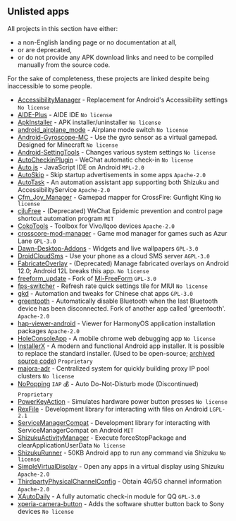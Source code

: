 ## Unlisted apps

All projects in this section have either:

* a non-English landing page or no documentation at all,
* or are deprecated,
* or do not provide any APK download links and need to be compiled manually from the source code.

For the sake of completeness, these projects are linked despite being inaccessible to some people.

* [AccessibilityManager](https://github.com/WuDi-ZhanShen/AccessibilityManager) - Replacement for Android's Accessibility settings `No license`
* [AIDE-Plus](https://github.com/AndroidIDE-CN/AIDE-Plus) - AIDE IDE `No license`
* [ApkInstaller](https://github.com/Tokyonth/ApkInstaller) - APK installer/uninstaller `No license`
* [android_airplane_mode](https://github.com/lalakii/android_airplane_mode) - Airplane mode switch `No license`
* [Android-Gyroscope-MC](https://github.com/WuDi-ZhanShen/Android-Gyroscope-MC) - Use the gyro sensor as a virtual gamepad. Designed for Minecraft `No license`
* [Android-SettingTools](https://github.com/MagicianGuo/Android-SettingTools) - Changes various system settings `No license`
* [AutoCheckinPlugin](https://github.com/MartinKayJr/AutoCheckinPlugin) - WeChat automatic check-in `No license`
* [Auto.js](https://github.com/TonyJiangWJ/Auto.js) - JavaScript IDE on Android `MPL-2.0`
* [AutoSkip](https://github.com/xjunz/AutoSkip) - Skip startup advertisements in some apps `Apache-2.0`
* [AutoTask](https://github.com/xjunz/AutoTask) - An automation assistant app supporting both Shizuku and AccessibilityService `Apache-2.0`
* [Cfm_Joy_Manager](https://github.com/rlin1538/Cfm_Joy_Manager) - Gamepad mapper for CrossFire: Gunfight King `No license`
* [cjluFree](https://github.com/zxy19/cjluFree) - (Deprecated) WeChat Epidemic prevention and control page shortcut automation program `MIT`
* [CokoTools](https://github.com/Yorick-Ryu/CokoTools) - Toolbox for Vivo/Iqoo devices `Apache-2.0`
* [crosscore-mod-manager](https://github.com/laoxinH/crosscore-mod-manager) - Game mod manager for games such as Azur Lane `GPL-3.0`
* [Dawn-Desktop-Addons](https://github.com/Dawncraft/Dawn-Desktop-Addons) - Widgets and live wallpapers `GPL-3.0`
* [DroidCloudSms](https://github.com/xfl12345/DroidCloudSms) - Use your phone as a cloud SMS server `AGPL-3.0`
* [FabricateOverlay](https://github.com/zacharee/FabricateOverlay) - (Deprecated) Manage fabricated overlays on Android 12.0; Android 12L breaks this app. `No license`
* [freeform_update](https://github.com/eswd04/freeform_update) - Fork of [Mi-FreeForm](https://github.com/sunshine0523/Mi-FreeForm) `GPL-3.0`
* [fps-switcher](https://github.com/AlphaBoom/fps_switcher) - Refresh rate quick settings tile for MIUI `No license`
* [gkd](https://github.com/gkd-kit/gkd) - Automation and tweaks for Chinese chat apps `GPL-3.0`
* [greentooth](https://github.com/qwerty12/greentooth) - Automatically disable Bluetooth when the last Bluetooth device has been disconnected. Fork of another app called 'greentooth'. `Apache-2.0`
* [hap-viewer-android](https://github.com/westinyang/hap-viewer-android) - Viewer for HarmonyOS application installation packages `Apache-2.0`
* [HoleConsoleApp](https://github.com/zmide/HoleConsoleApp) - A mobile chrome web debugging app `No license`
* [InstallerX](https://t.me/InstallerX) - A modern and functional Android app installer. It is possible to replace the standard installer. (Used to be open-source; [archived source code](https://github.com/drogga/InstallerX)) `Proprietary`
* [majora-adr](https://github.com/yint-tech/majora-adr) - Centralized system for quickly building proxy IP pool clusters `No license`
* [NoPopping](https://appteka.store/app/d9fr99475) `IAP` 💰 - Auto Do-Not-Disturb mode (Discontinued) `Proprietary`
* [PowerKeyAction](https://github.com/ryuunoakaihitomi/PowerKeyAction) - Simulates hardware power button presses `No license`
* [RexFile](https://github.com/Ruyomi/RexFile) - Development library for interacting with files on Android `LGPL-2.1`
* [ServiceManagerCompat](https://github.com/SanmerApps/ServiceManagerCompat) - Development library for interacting with ServiceManagerCompat on Android `MIT`
* [ShizukuActivityManager](https://github.com/kzaemrio/ShizukuActivityManager) - Execute forceStopPackage and clearApplicationUserData `No license`
* [ShizukuRunner](https://github.com/WuDi-ZhanShen/ShizukuRunner) - 50KB Android app to run any command via Shizuku `No license`
* [SimpleVirtualDisplay](https://github.com/kangrio/SimpleVirtualDisplay/tree/main) - Open any apps in a virtual display using Shizuku  `Apache-2.0`
* [ThirdpartyPhysicalChannelConfig](https://github.com/takusan23/ThirdpartyPhysicalChannelConfig) - Obtain 4G/5G channel information `Apache-2.0`
* [XAutoDaily](https://github.com/LuckyPray/XAutoDaily) - A fully automatic check-in module for QQ `GPL-3.0`
* [xperia-camera-button](https://github.com/aaronkh/xperia-camera-button) - Adds the software shutter button back to Sony devices `No license`
 

